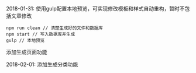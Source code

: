 2018-01-31: 
  使用gulp配置本地预览，可实现修改模板和样式自动重构，暂时不包括文章修改
  ```
  npm run clean // 清楚生成好的文件和数据库
  npm start // 写入数据库并生成
  gulp // 本地预览
  ```

  添加生成页面功能

2018-02-01:
  添加生成分类功能